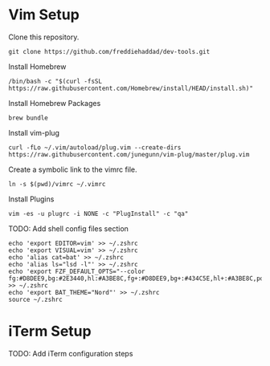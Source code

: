 # Vim Setup

Clone this repository.

```text
git clone https://github.com/freddiehaddad/dev-tools.git
```

Install Homebrew

```text
/bin/bash -c "$(curl -fsSL https://raw.githubusercontent.com/Homebrew/install/HEAD/install.sh)"
```

Install Homebrew Packages

```text
brew bundle
```

Install vim-plug

```text
curl -fLo ~/.vim/autoload/plug.vim --create-dirs https://raw.githubusercontent.com/junegunn/vim-plug/master/plug.vim
```

Create a symbolic link to the vimrc file.

```text
ln -s $(pwd)/vimrc ~/.vimrc
```

Install Plugins

```text
vim -es -u plugrc -i NONE -c "PlugInstall" -c "qa"
```

TODO: Add shell config files section

```text
echo 'export EDITOR=vim' >> ~/.zshrc
echo 'export VISUAL=vim' >> ~/.zshrc
echo 'alias cat=bat' >> ~/.zshrc
echo 'alias ls="lsd -l"' >> ~/.zshrc
echo 'export FZF_DEFAULT_OPTS="--color fg:#D8DEE9,bg:#2E3440,hl:#A3BE8C,fg+:#D8DEE9,bg+:#434C5E,hl+:#A3BE8C,pointer:#BF616A,info:#4C566A,spinner:#4C566A,header:#4C566A,prompt:#81A1C1,marker:#EBCB8B"' >> ~/.zshrc
echo 'export BAT_THEME="Nord"' >> ~/.zshrc
source ~/.zshrc
```

# iTerm Setup

TODO: Add iTerm configuration steps

